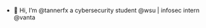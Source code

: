 - 👋 Hi, I’m @tannerfx
a cybersecurity student @wsu | infosec intern @vanta


<!---
tannerfx/tannerfx is a ✨ special ✨ re<img width="837" alt="dark-3" src="https://user-images.githubusercontent.com/114865143/193456623-4a6b878e-28f8-4e74-b0d3-ce1ae7893953.png">
pository because its `README.md` (this file) appears on your GitHub profile.
You can click the Preview link to take a look at your changes.
--->
